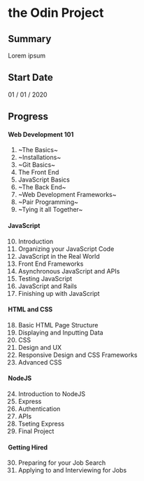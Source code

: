 # the Odin Project

## Summary
Lorem ipsum

## Start Date
01 / 01 / 2020

## Progress
#### Web Development 101
1. ~The Basics~
2. ~Installations~
3. ~Git Basics~
4. The Front End
5. JavaScript Basics
6. ~The Back End~
7. ~Web Development Frameworks~
8. ~Pair Programming~
9. ~Tying it all Together~

#### JavaScript
10. Introduction
11. Organizing your JavaScript Code
12. JavaScript in the Real World
13. Front End Frameworks
14. Asynchronous JavaScript and APIs
15. Testing JavaScript
16. JavaScript and Rails
17. Finishing up with JavaScript

#### HTML and CSS
18. Basic HTML Page Structure
19. Displaying and Inputting Data
20. CSS
21. Design and UX
22. Responsive Design and CSS Frameworks
23. Advanced CSS

#### NodeJS
24. Introduction to NodeJS
25. Express
26. Authentication
27. APIs
28. Tseting Express
29. Final Project

#### Getting Hired
30. Preparing for your Job Search
31. Applying to and Interviewing for Jobs